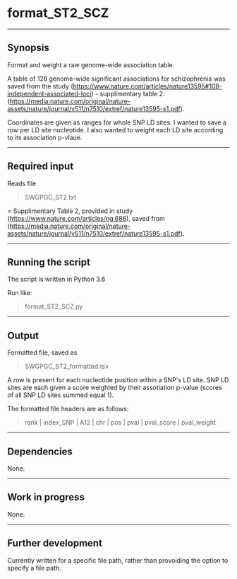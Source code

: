 # format_ST2_SCZ

----------------------
Synopsis
----------------------
Format and weight a raw genome-wide association table.

A table of 128 genome-wide significant associations for schizophrenia was saved from the study (https://www.nature.com/articles/nature13595#108-independent-associated-loci) - supplimentary table 2: (https://media.nature.com/original/nature-assets/nature/journal/v511/n7510/extref/nature13595-s1.pdf).

Coordinates are given as ranges for whole SNP LD sites. I wanted to save a row per LD site nucleotide. I also wanted to weight each LD site according to its association p-vlaue.

----------------------
Required input
----------------------
Reads file 

>SWGPGC_ST2.txt

= Supplimentary Table 2, provided in study (https://www.nature.com/articles/ng.686), saved from (https://media.nature.com/original/nature-assets/nature/journal/v511/n7510/extref/nature13595-s1.pdf).

----------------------
Running the script
----------------------
The script is written in Python 3.6

Run like:

>format_ST2_SCZ.py

----------------------
Output
----------------------

Formatted file, saved as

>SWGPGC_ST2_formatted.tsv

A row is present for each nucleotide position within a SNP's LD site. SNP LD sites are each given a score weighted by their assotiation p-value (scores of all SNP LD sites summed equal 1).

The formatted file headers are as follows:

>rank | index_SNP | A12 | chr | pos | pval | pval_score | pval_weight

----------------------
Dependencies
----------------------

None.

----------------------
Work in progress
----------------------

None.

----------------------
Further development
----------------------

Currently written for a specific file path, rather than provoiding the option to specify a file path.
